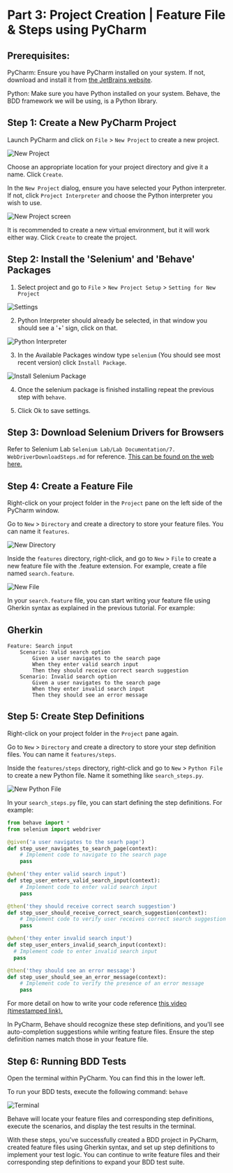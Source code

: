 # Part 3: Project Creation | Feature File & Steps using PyCharm

## Prerequisites:
PyCharm: Ensure you have PyCharm installed on your system. 
If not, download and install it from [the JetBrains website](https://www.jetbrains.com/pycharm/download/?section=windows).

Python: Make sure you have Python installed on your system. 
Behave, the BDD framework we will be using, is a Python library.

## Step 1: Create a New PyCharm Project
Launch PyCharm and click on `File` > `New Project` to create a new project. 

![New Project](https://imgur.com/0S1Cznq.png)

Choose an appropriate location for your project directory and give it a name. 
Click `Create`.

In the `New Project` dialog, ensure you have selected your Python interpreter. 
If not, click `Project Interpreter` and choose the Python interpreter you wish to use.

![New Project screen](https://i.imgur.com/dNRRMNF.png)


It is recommended to create a new virtual environment, but it will work either way.
Click `Create` to create the project.

## Step 2: Install the 'Selenium' and 'Behave' Packages
1. Select project and go to `File` > `New Project Setup` > `Setting for New Project`

![Settings](https://imgur.com/RNhtuOd.png)

2. Python Interpreter should already be selected, in that window you should see a '+' sign, click on that.

![Python Interpreter](https://imgur.com/vWpeVQB.png)

3. In the Available Packages window type `selenium` (You should see most recent version) click `Install Package`.

![Install Selenium Package](https://imgur.com/1AadZZb.png)

4. Once the selenium package is finished installing repeat the previous step with `behave`.

5. Click Ok to save settings.

## Step 3: Download Selenium Drivers for Browsers
Refer to Selenium Lab `Selenium Lab/Lab Documentation/7. WebDriverDownloadSteps.md` for reference. 
[This can be found on the web here.](https://github.com/Volatar/Group7-repo-projects/blob/bdd/Selenium%20Lab/Lab%20Documentation/7.%20WebDriverDownloadSteps.md)

## Step 4: Create a Feature File
Right-click on your project folder in the `Project` pane on the left side of the PyCharm window.

Go to `New` > `Directory` and create a directory to store your feature files. 
You can name it `features`.

![New Directory](https://imgur.com/57PkaGx.png)

Inside the `features` directory, right-click, and go to `New` > `File` to create a new feature file with the .feature extension. 
For example, create a file named `search.feature`.

![New File](https://imgur.com/BNb9VUv.png)

In your `search.feature` file, you can start writing your feature file using Gherkin syntax as explained in the previous tutorial. 
For example:

## Gherkin
```
Feature: Search input
    Scenario: Valid search option
        Given a user navigates to the search page
        When they enter valid search input
        Then they should receive correct search suggestion
    Scenario: Invalid search option
        Given a user navigates to the search page
        When they enter invalid search input
        Then they should see an error message
```

## Step 5: Create Step Definitions
Right-click on your project folder in the `Project` pane again.

Go to `New` > `Directory` and create a directory to store your step definition files. 
You can name it `features/steps`.

Inside the `features/steps` directory, right-click and go to `New` > `Python File` to create a new Python file. 
Name it something like `search_steps.py`.

![New Python File](https://imgur.com/CF2HheH.png)

In your `search_steps.py` file, you can start defining the step definitions. 
For example:

```py
from behave import *
from selenium import webdriver

@given('a user navigates to the searh page')
def step_user_navigates_to_search_page(context):
    # Implement code to navigate to the search page
    pass

@when('they enter valid search input')
def step_user_enters_valid_search_input(context):
    # Implement code to enter valid search input
    pass

@then('they should receive correct search suggestion')
def step_user_should_receive_correct_search_suggestion(context):
    # Implement code to verify user receives correct search suggestion
    pass

@when('they enter invalid search input')
def step_user_enters_invalid_search_input(context):
  # Implement code to enter invalid search input
  pass

@then('they should see an error message')
def step_user_should_see_an_error_message(context):
    # Implement code to verify the presence of an error message
    pass
```

For more detail on how to write your code reference [this video (timestamped link).](https://youtu.be/pXF2uIkeCRY?si=yGoMspJ2p8EbOKSy&t=680)


In PyCharm, Behave should recognize these step definitions, and you'll see auto-completion suggestions while writing feature files. 
Ensure the step definition names match those in your feature file.

## Step 6: Running BDD Tests
Open the terminal within PyCharm. 
You can find this in the lower left.

To run your BDD tests, execute the following command: `behave`

![Terminal](https://imgur.com/HjZLOk4.png)

Behave will locate your feature files and corresponding step definitions, execute the scenarios, and display the test results in the terminal.

With these steps, you've successfully created a BDD project in PyCharm, created feature files using Gherkin syntax, and set up step definitions to implement your test logic. 
You can continue to write feature files and their corresponding step definitions to expand your BDD test suite.
